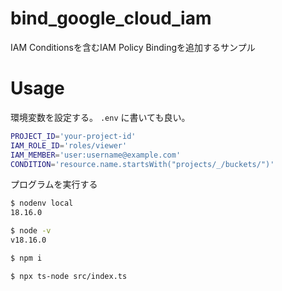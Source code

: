 # bind_google_cloud_iam

IAM Conditionsを含むIAM Policy Bindingを追加するサンプル

# Usage

環境変数を設定する。 `.env` に書いても良い。

```bash
PROJECT_ID='your-project-id'
IAM_ROLE_ID='roles/viewer'
IAM_MEMBER='user:username@example.com'
CONDITION='resource.name.startsWith("projects/_/buckets/")'
```

プログラムを実行する

```bash
$ nodenv local
18.16.0

$ node -v
v18.16.0

$ npm i

$ npx ts-node src/index.ts
```
